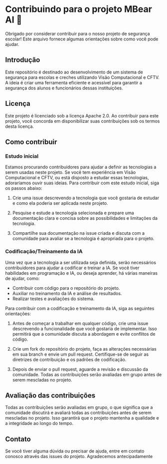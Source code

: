 # Contribuindo para o projeto MBear AI 🐻

Obrigado por considerar contribuir para o nosso projeto de segurança escolar! Este arquivo fornece algumas orientações sobre como você pode ajudar.

## Introdução

Este repositório é destinado ao desenvolvimento de um sistema de segurança para escolas e creches utilizando Visão Computacional e CFTV. A ideia é criar uma ferramenta eficiente e acessível para garantir a segurança dos alunos e funcionários dessas instituições.

## Licença

Este projeto é licenciado sob a licença Apache 2.0. Ao contribuir para este projeto, você concorda em disponibilizar suas contribuições sob os termos desta licença.

## Como contribuir

### Estudo inicial

Estamos procurando contribuidores para ajudar a definir as tecnologias a serem usadas neste projeto. Se você tem experiência em Visão Computacional e CFTV, ou está disposto a estudar essas tecnologias, adoraríamos ouvir suas ideias. Para contribuir com este estudo inicial, siga os passos abaixo:

1. Crie uma issue descrevendo a tecnologia que você gostaria de estudar e como ela poderia ser aplicada neste projeto.

2. Pesquise e estude a tecnologia selecionada e prepare uma documentação clara e concisa sobre as possibilidades e limitações da tecnologia.

3. Compartilhe sua documentação na issue criada e discuta com a comunidade para avaliar se a tecnologia é apropriada para o projeto.

### Codificação/Treinamento da IA

Uma vez que a tecnologia a ser utilizada seja definida, serão necessários contribuidores para ajudar a codificar e treinar a IA. Se você tiver habilidades em programação e IA, ou deseja aprender, há várias maneiras de ajudar, como:

- Contribuir com código para o repositório do projeto.
- Auxiliar no treinamento da IA e análise de resultados.
- Realizar testes e avaliações do sistema.

Para contribuir com a codificação e treinamento da IA, siga as seguintes orientações:

1. Antes de começar a trabalhar em qualquer código, crie uma issue descrevendo a funcionalidade que você gostaria de implementar. Isso permitirá que a comunidade discuta a abordagem e evite conflitos de código.

2. Crie um fork do repositório do projeto, faça as alterações necessárias em sua branch e envie um pull request. Certifique-se de seguir as diretrizes de contribuição e os padrões de codificação.

3. Depois de enviar o pull request, aguarde a revisão e discussão da comunidade. Todas as contribuições serão avaliadas em grupo antes de serem mescladas no projeto.

## Avaliação das contribuições

Todas as contribuições serão avaliadas em grupo, o que significa que a comunidade discutirá e avaliará todas as contribuições antes de serem mescladas no projeto. Isso garantirá que o projeto mantenha a qualidade e a integridade ao longo do tempo.

## Contato

Se você tiver alguma dúvida ou precisar de ajuda, entre em contato conosco através das issues do projeto. Agradecemos antecipadamente
